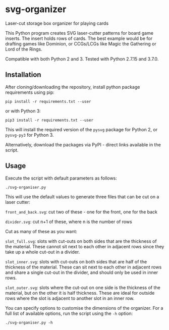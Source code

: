 # svg-organizer
Laser-cut storage box organizer for playing cards

This Python program creates SVG laser-cutter patterns for board game inserts.
The insert holds rows of cards.  The best example would be for drafting games
like Dominion, or CCGs/LCGs like Magic the Gathering or Lord of the Rings.

Compatible with both Python 2 and 3. Tested with Python 2.7.15 and 3.7.0.

## Installation
After cloning/downloading the repository, install python package requirements
using pip:

`pip install -r requirements.txt --user`

or with Python 3:

`pip3 install -r requirements.txt --user`

This will install the required version of the `pysvg` package for Python 2, or `pysvg-py3` for Python 3.

Alternatively, download the packages via PyPI - direct links available in the script.

## Usage

Execute the script with default parameters as follows:

`./svg-organiser.py`

This will use the default values to generate three files that can be cut on a laser cutter:

`front_and_back.svg`: cut two of these - one for the front, one for the back

`divider.svg`: cut n+1 of these, where n is the number of rows

Cut as many of these as you want:

`slot_full.svg`: slots with cut-outs on both sides that are the thickness of the material. These cannot sit next to each other in adjacent rows since they take up a whole cut-out in a divider.

`slot_inner.svg`: slots with cut-outs on both sides that are half of the thickness of the material. These can sit next to each other in adjacent rows and share a single cut-out in the divider, and should only be used in inner rows.

`slot_outer.svg`: slots where the cut-out on one side is the thickness of the material, but on the other it is half thickness. These are ideal for outside rows where the slot is adjacent to another slot in an inner row.

You can specify options to customise the dimensions of the organizer. For a full list of available options, run the script using the `-h` option:

`./svg-organiser.py -h`
